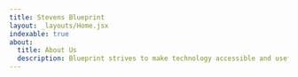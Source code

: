 ```yaml
---
title: Stevens Blueprint
layout: _layouts/Home.jsx
indexable: true
about:
  title: About Us
  description: Blueprint strives to make technology accessible and useful for those who create communities and promote public welfare.
---
```


